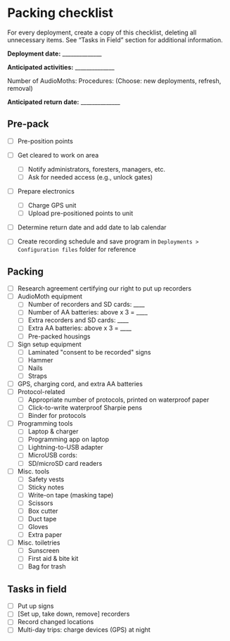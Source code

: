 # Packing checklist

For every deployment, create a copy of this checklist, deleting all unnecessary items. See “Tasks in Field” section for additional information.

**Deployment date:** ______________

**Anticipated activities:** ______________

  Number of AudioMoths:
  Procedures: (Choose: new deployments, refresh, removal)
  
**Anticipated return date:** ______________

## Pre-pack

- [ ] Pre-position points
- [ ] Get cleared to work on area
    - [ ] Notify administrators, foresters, managers, etc.
    - [ ] Ask for needed access (e.g., unlock gates)
- [ ] Prepare electronics
    - [ ] Charge GPS unit
    - [ ] Upload pre-positioned points to unit
- [ ] Determine return date and add date to lab calendar
- [ ] Create recording schedule and save program in `Deployments > Configuration files` folder for reference


## Packing
- [ ] Research agreement certifying our right to put up recorders
- [ ] AudioMoth equipment
    - [ ] Number of recorders and SD cards: ____
    - [ ] Number of AA batteries: above x 3 = ____
    - [ ] Extra recorders and SD cards: ____
    - [ ] Extra AA batteries: above x 3 = ____
    - [ ] Pre-packed housings
- [ ] Sign setup equipment
    - [ ] Laminated "consent to be recorded" signs
    - [ ] Hammer
    - [ ] Nails
    - [ ] Straps
- [ ] GPS, charging cord, and extra AA batteries
- [ ] Protocol-related
    - [ ] Appropriate number of protocols, printed on waterproof paper
    - [ ] Click-to-write waterproof Sharpie pens
    - [ ] Binder for protocols
- [ ] Programming tools
    - [ ] Laptop & charger
    - [ ] Programming app on laptop
    - [ ] Lightning-to-USB adapter
    - [ ] MicroUSB cords:
    - [ ] SD/microSD card readers
- [ ] Misc. tools
    - [ ] Safety vests
    - [ ] Sticky notes
    - [ ] Write-on tape (masking tape)
    - [ ] Scissors
    - [ ] Box cutter
    - [ ] Duct tape
    - [ ] Gloves
    - [ ] Extra paper
- [ ] Misc. toiletries
    - [ ] Sunscreen
    - [ ] First aid & bite kit
    - [ ] Bag for trash
    
## Tasks in field

- [ ] Put up signs
- [ ] [Set up, take down, remove] recorders
- [ ] Record changed locations
- [ ] Multi-day trips: charge devices (GPS) at night
